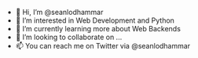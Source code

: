 - 👋 Hi, I’m @seanlodhammar
- 👀 I’m interested in Web Development and Python
- 🌱 I’m currently learning more about Web Backends
- 💞️ I’m looking to collaborate on ...
- 📫 You can reach me on Twitter via @seanlodhammar

<!---
seanlodhammar/seanlodhammar is a ✨ special ✨ repository because its `README.md` (this file) appears on your GitHub profile.
You can click the Preview link to take a look at your changes.
--->
